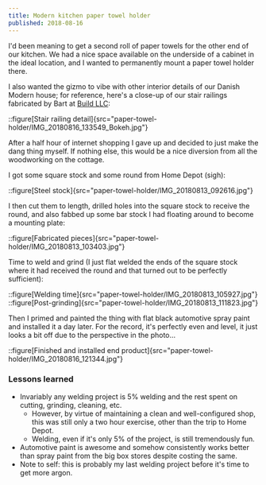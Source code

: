 ```yaml
---
title: Modern kitchen paper towel holder
published: 2018-08-16
---
```


I'd been meaning to get a second roll of paper towels for the other end of our kitchen.
We had a nice space available on the underside of a cabinet in the ideal location, and I wanted to permanently mount a paper towel holder there.

I also wanted the gizmo to vibe with other interior details of our Danish Modern house;
for reference, here's a close-up of our stair railings fabricated by Bart at [Build LLC](https://www.buildllc.com/):

::figure[Stair railing detail]{src="paper-towel-holder/IMG_20180816_133549_Bokeh.jpg"}

After a half hour of internet shopping I gave up and decided to just make the dang thing myself. If nothing else, this would be a nice diversion from all the woodworking on the cottage.

I got some square stock and some round from Home Depot (sigh):

::figure[Steel stock]{src="paper-towel-holder/IMG_20180813_092616.jpg"}

I then cut them to length, drilled holes into the square stock to receive the round, and also fabbed up some bar stock I had floating around to become a mounting plate:

::figure[Fabricated pieces]{src="paper-towel-holder/IMG_20180813_103403.jpg"}

Time to weld and grind (I just flat welded the ends of the square stock where it had received the round and that turned out to be perfectly sufficient):

::figure[Welding time]{src="paper-towel-holder/IMG_20180813_105927.jpg"}
::figure[Post-grinding]{src="paper-towel-holder/IMG_20180813_111823.jpg"}

Then I primed and painted the thing with flat black automotive spray paint and installed it a day later. For the record, it's perfectly even and level,
it just looks a bit off due to the perspective in the photo...

::figure[Finished and installed end product]{src="paper-towel-holder/IMG_20180816_121344.jpg"}

### Lessons learned

- Invariably any welding project is 5% welding and the rest spent on cutting, grinding, cleaning, etc.
  - However, by virtue of maintaining a clean and well-configured shop, this was still only a two hour exercise, other than the trip to Home Depot.
  - Welding, even if it's only 5% of the project, is still tremendously fun.
- Automotive paint is awesome and somehow consistently works better than spray paint from the big box stores despite costing the same.
- Note to self: this is probably my last welding project before it's time to get more argon.
